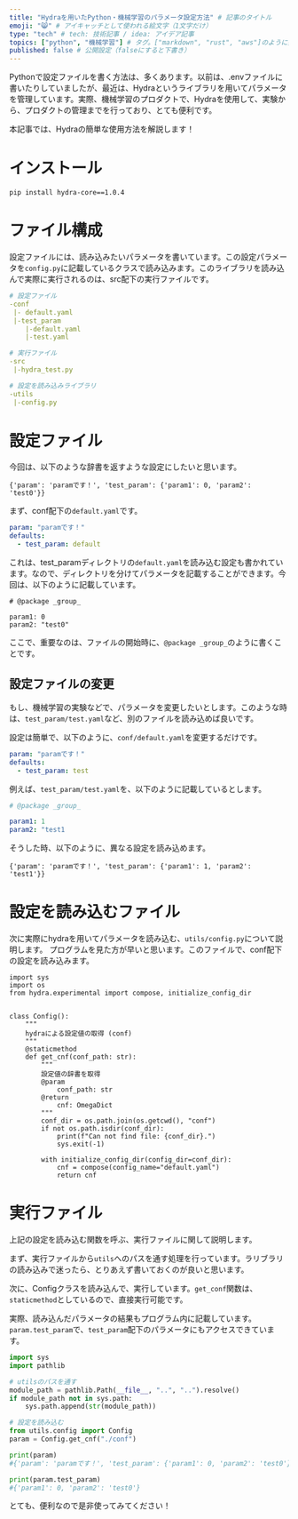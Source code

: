 ```yaml
---
title: "Hydraを用いたPython・機械学習のパラメータ設定方法" # 記事のタイトル
emoji: "😸" # アイキャッチとして使われる絵文字（1文字だけ）
type: "tech" # tech: 技術記事 / idea: アイデア記事
topics: ["python", "機械学習"] # タグ。["markdown", "rust", "aws"]のように指定する
published: false # 公開設定（falseにすると下書き）
---
```


Pythonで設定ファイルを書く方法は、多くあります。以前は、.envファイルに書いたりしていましたが、最近は、Hydraというライブラリを用いてパラメータを管理しています。実際、機械学習のプロダクトで、Hydraを使用して、実験から、プロダクトの管理までを行っており、とても便利です。

本記事では、Hydraの簡単な使用方法を解説します！

# インストール

```
pip install hydra-core==1.0.4
```

# ファイル構成

設定ファイルには、読み込みたいパラメータを書いています。この設定パラメータを```config.py```に記載しているクラスで読み込みます。このライブラリを読み込んで実際に実行されるのは、src配下の実行ファイルです。

```yaml
# 設定ファイル
-conf 
 |- default.yaml
 |-test_param
    |-default.yaml
    |-test.yaml

# 実行ファイル
-src
 |-hydra_test.py

# 設定を読み込みライブラリ
-utils
 |-config.py

```

# 設定ファイル

今回は、以下のような辞書を返すような設定にしたいと思います。
```
{'param': 'paramです！', 'test_param': {'param1': 0, 'param2': 'test0'}}
```

まず、conf配下の```default.yaml```です。

```yaml:default.yaml
param: "paramです！"
defaults:
  - test_param: default
```

これは、test_paramディレクトリの```default.yaml```を読み込む設定も書かれています。なので、ディレクトリを分けてパラメータを記載することができます。今回は、以下のように記載しています。

```yaml: test_param/default.yaml
# @package _group_

param1: 0
param2: "test0"
```

ここで、重要なのは、ファイルの開始時に、```@package _group_```のように書くことです。

## 設定ファイルの変更

もし、機械学習の実験などで、パラメータを変更したいとします。このような時は、```test_param/test.yaml```など、別のファイルを読み込めば良いです。

設定は簡単で、以下のように、```conf/default.yaml```を変更するだけです。

```yaml:default.yaml
param: "paramです！"
defaults:
  - test_param: test
```

例えば、```test_param/test.yaml```を、以下のように記載しているとします。

```yaml:test_param/test.yaml
# @package _group_

param1: 1
param2: "test1
```

そうした時、以下のように、異なる設定を読み込めます。
```
{'param': 'paramです！', 'test_param': {'param1': 1, 'param2': 'test1'}}
```

# 設定を読み込むファイル

次に実際にhydraを用いてパラメータを読み込む、```utils/config.py```について説明します。
プログラムを見た方が早いと思います。このファイルで、conf配下の設定を読み込みます。

```python: utils/config.py
import sys
import os
from hydra.experimental import compose, initialize_config_dir


class Config():
    """
    hydraによる設定値の取得 (conf)
    """
    @staticmethod
    def get_cnf(conf_path: str):
        """
        設定値の辞書を取得
        @param
            conf_path: str
        @return
            cnf: OmegaDict
        """
        conf_dir = os.path.join(os.getcwd(), "conf")
        if not os.path.isdir(conf_dir):
            print(f"Can not find file: {conf_dir}.")
            sys.exit(-1)

        with initialize_config_dir(config_dir=conf_dir):
            cnf = compose(config_name="default.yaml")
            return cnf
```

# 実行ファイル

上記の設定を読み込む関数を呼ぶ、実行ファイルに関して説明します。

まず、実行ファイルから```utils```へのパスを通す処理を行っています。ラリブラリの読み込みで迷ったら、とりあえず書いておくのが良いと思います。

次に、Configクラスを読み込んで、実行しています。```get_conf```関数は、```staticmethod```としているので、直接実行可能です。

実際、読み込んだパラメータの結果もプログラム内に記載しています。```param.test_param```で、```test_param```配下のパラメータにもアクセスできています。

```python:src/hydra_test.py
import sys
import pathlib

# utilsのパスを通す
module_path = pathlib.Path(__file__, "..", "..").resolve()
if module_path not in sys.path:
    sys.path.append(str(module_path))

# 設定を読み込む
from utils.config import Config
param = Config.get_cnf("./conf")

print(param)
#{'param': 'paramです！', 'test_param': {'param1': 0, 'param2': 'test0'}}

print(param.test_param)
#{'param1': 0, 'param2': 'test0'}
```

とても、便利なので是非使ってみてください！